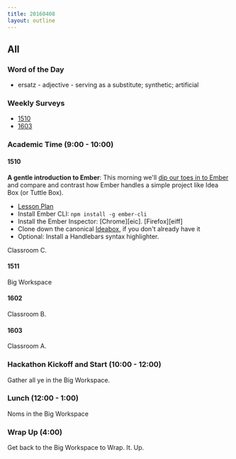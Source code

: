 ```yaml
---
title: 20160408
layout: outline
---
```


## All

### Word of the Day

* ersatz - adjective - serving as a substitute; synthetic; artificial

### Weekly Surveys

- [1510](https://docs.google.com/forms/d/1H7J_tnt_fFp2UMd7HxMASapHcIdXzwGNbfVaVsX4lhs/viewform)
- [1603](https://docs.google.com/forms/d/1LnzSWSUcE144--elBKueB0SXMBPYLE6OzyxMl8YOz3E/viewform)

### Academic Time (9:00 - 10:00)

#### 1510

**A gentle introduction to Ember**: This morning we'll [dip our toes in to Ember][ember] and compare and contrast how Ember handles a simple project like Idea Box (or Tuttle Box).

[ember]: https://github.com/turingschool/lesson_plans/blob/master/ruby_04-apis_and_scalability/super-introduction-to-ember.markdown

- [Lesson Plan][ember]
- Install Ember CLI: `npm install -g ember-cli`
- Install the Ember Inspector: [Chrome][eic]. [Firefox][eiff]
- Clone down the canonical [Ideabox](https://github.com/stevekinney/idea-box), if you don't already have it
- Optional: Install a Handlebars syntax highlighter.

Classroom C.

#### 1511

Big Workspace

#### 1602

Classroom B.

#### 1603

Classroom A.


### Hackathon Kickoff and Start (10:00 - 12:00)

Gather all ye in the Big Workspace.

### Lunch (12:00 - 1:00)

Noms in the Big Workspace

### Wrap Up (4:00)

Get back to the Big Workspace to Wrap. It. Up.
